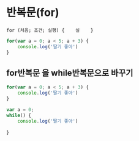 # 반복문\(for\)

`for (처음; 조건; 실행) {   
 실   
}`

```javascript
for(var a = 0; a < 5; a + 3) {
    console.log('딸기 좋아')
}
```

## for반복문 을 while반복문으로 바꾸기 

```javascript
for(var a = 0; a < 5; a + 3) {
    console.log('딸기 좋아')
}

var a = 0;
while() {
    console.log('딸기 좋아')
    
}
```

